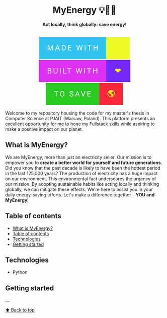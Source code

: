 <div align="center">
  <br>
  <h1>MyEnergy 💡🐷💸</h1>
  <strong>Act locally, think globally: save energy!</strong>
</div>
<br>
<p align="center">
    <img src="images/readme/made_with.svg">
    <img src="images/readme/built_with.svg">
    <img src="images/readme/to_save.svg">
</p>

Welcome to my repository housing the code for my master's thesis in Computer Science at PJAIT (Warsaw, Poland). This platform presents an excellent opportunity for me to hone my Fullstack skills while aspiring to make a positive impact on our planet.

## What is MyEnergy?

We are MyEnergy, more than just an electricity seller. Our mission is to empower you to **create a better world for yourself and future generations**. Did you know that the past decade is likely to have been the hottest period in the last 125,000 years? The production of electricity has a huge impact on our environment. This environmental fact underscores the urgency of our mission. By adopting sustainable habits like acting locally and thinking globally, we can mitigate these effects. We're here to assist you in your daily energy-saving efforts. Let's make a difference together – **YOU and MyEnergy**!

## Table of contents

- [What is MyEnergy?](#what-is-myenergy)
- [Table of contents](#table-of-contents)
- [Technologies](#technologies)
- [Getting started](#getting-started)

## Technologies
* Python

## Getting started

...

[⬆ Back to top](#table-of-contents)